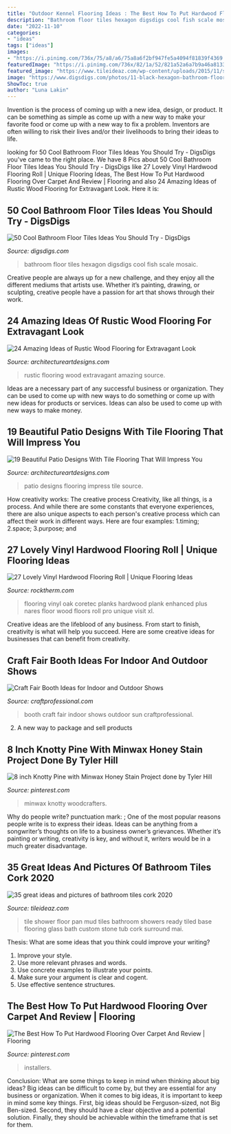 ```yaml
---
title: "Outdoor Kennel Flooring Ideas : The Best How To Put Hardwood Flooring Over Carpet And Review"
description: "Bathroom floor tiles hexagon digsdigs cool fish scale mosaic"
date: "2022-11-10"
categories:
- "ideas"
tags: ["ideas"]
images:
- "https://i.pinimg.com/736x/75/a8/a6/75a8a6f2bf947fe5a4094f81839f4369.jpg"
featuredImage: "https://i.pinimg.com/736x/82/1a/52/821a52a6a7b9a46a81335ab0d3f334ff.jpg"
featured_image: "https://www.tileideaz.com/wp-content/uploads/2015/11/shower-floor-tile-design-ideas_LZDIRd3d3LmJlc3RmbG9vcmlkZWFzLmNvbS93cC1jb250ZW50L3VwbG9hZHMvMjAxNS8wMQ.jpg"
image: "https://www.digsdigs.com/photos/11-black-hexagon-bathroom-floor-tiles.jpg"
ShowToc: true
author: "Luna Lakin"
---
```



Invention is the process of coming up with a new idea, design, or product. It can be something as simple as come up with a new way to make your favorite food or come up with a new way to fix a problem. Inventors are often willing to risk their lives and/or their livelihoods to bring their ideas to life.

	

		
looking for 50 Cool Bathroom Floor Tiles Ideas You Should Try - DigsDigs you've came to the right place. We have 8 Pics about 50 Cool Bathroom Floor Tiles Ideas You Should Try - DigsDigs like 27 Lovely Vinyl Hardwood Flooring Roll | Unique Flooring Ideas, The Best How To Put Hardwood Flooring Over Carpet And Review | Flooring and also 24 Amazing Ideas of Rustic Wood Flooring for Extravagant Look. Here it is:
		
    
## 50 Cool Bathroom Floor Tiles Ideas You Should Try - DigsDigs

<img loading=lazy src="https://www.digsdigs.com/photos/11-black-hexagon-bathroom-floor-tiles.jpg" onerror="this.onerror=null;this.src='https://tse4.mm.bing.net/th?id=OIP.UQnAlYToWBepT76hTKaftwHaLH&amp;pid=15.1';" alt="50 Cool Bathroom Floor Tiles Ideas You Should Try - DigsDigs">

_Source: digsdigs.com_

>bathroom floor tiles hexagon digsdigs cool fish scale mosaic. 

	

Creative people are always up for a new challenge, and they enjoy all the different mediums that artists use. Whether it’s painting, drawing, or sculpting, creative people have a passion for art that shows through their work.

    
## 24 Amazing Ideas Of Rustic Wood Flooring For Extravagant Look

<img loading=lazy src="https://www.architectureartdesigns.com/wp-content/uploads/2013/09/2223.jpg" onerror="this.onerror=null;this.src='https://tse1.mm.bing.net/th?id=OIP.dLoNbzmFIJdXp8R7C_iCCAHaJ4&amp;pid=15.1';" alt="24 Amazing Ideas of Rustic Wood Flooring for Extravagant Look">

_Source: architectureartdesigns.com_

>rustic flooring wood extravagant amazing source. 

	

Ideas are a necessary part of any successful business or organization. They can be used to come up with new ways to do something or come up with new ideas for products or services. Ideas can also be used to come up with new ways to make money.

    
## 19 Beautiful Patio Designs With Tile Flooring That Will Impress You

<img loading=lazy src="http://www.architectureartdesigns.com/wp-content/uploads/2016/07/18-18.jpg" onerror="this.onerror=null;this.src='https://tse4.mm.bing.net/th?id=OIP.YsHRz4UNzaCLrjm4c2N6gQAAAA&amp;pid=15.1';" alt="19 Beautiful Patio Designs With Tile Flooring That Will Impress You">

_Source: architectureartdesigns.com_

>patio designs flooring impress tile source. 

	

How creativity works: The creative process
Creativity, like all things, is a process. And while there are some constants that everyone experiences, there are also unique aspects to each person's creative process which can affect their work in different ways. Here are four examples: 1.timing; 2.space; 3.purpose; and 
    
## 27 Lovely Vinyl Hardwood Flooring Roll | Unique Flooring Ideas

<img loading=lazy src="https://www.rocktherm.com/wp-content/uploads/vinyl-hardwood-flooring-roll-of-nares-oak-coretec-plus-enhanced-planks-pinterest-flooring-in-nares-oak.jpg" onerror="this.onerror=null;this.src='https://tse1.mm.bing.net/th?id=OIP.7JUTpOG0AtI8XOZiQ9334AHaLJ&amp;pid=15.1';" alt="27 Lovely Vinyl Hardwood Flooring Roll | Unique Flooring Ideas">

_Source: rocktherm.com_

>flooring vinyl oak coretec planks hardwood plank enhanced plus nares floor wood floors roll pro unique visit xl. 

	

Creative ideas are the lifeblood of any business. From start to finish, creativity is what will help you succeed. Here are some creative ideas for businesses that can benefit from creativity.

    
## Craft Fair Booth Ideas For Indoor And Outdoor Shows

<img loading=lazy src="https://www.craftprofessional.com/images/craft-fair-booth-pt.jpg" onerror="this.onerror=null;this.src='https://tse2.mm.bing.net/th?id=OIP.HKjn9R79JFHsmKw2i5xAngHaLH&amp;pid=15.1';" alt="Craft Fair Booth Ideas for Indoor and Outdoor Shows">

_Source: craftprofessional.com_

>booth craft fair indoor shows outdoor sun craftprofessional. 

	

2. A new way to package and sell products

    
## 8 Inch Knotty Pine With Minwax Honey Stain Project Done By Tyler Hill

<img loading=lazy src="https://i.pinimg.com/736x/75/a8/a6/75a8a6f2bf947fe5a4094f81839f4369.jpg" onerror="this.onerror=null;this.src='https://tse4.mm.bing.net/th?id=OIP.V2IS9TFOs1WAeXoWxUilEwHaFj&amp;pid=15.1';" alt="8 inch Knotty Pine with Minwax Honey Stain Project done by Tyler Hill">

_Source: pinterest.com_

>minwax knotty woodcrafters. 

	

Why do people write?
punctuation mark: ;
One of the most popular reasons people write is to express their ideas. Ideas can be anything from a songwriter’s thoughts on life to a business owner’s grievances. Whether it’s painting or writing, creativity is key, and without it, writers would be in a much greater disadvantage.

    
## 35 Great Ideas And Pictures Of Bathroom Tiles Cork 2020

<img loading=lazy src="https://www.tileideaz.com/wp-content/uploads/2015/11/shower-floor-tile-design-ideas_LZDIRd3d3LmJlc3RmbG9vcmlkZWFzLmNvbS93cC1jb250ZW50L3VwbG9hZHMvMjAxNS8wMQ.jpg" onerror="this.onerror=null;this.src='https://tse3.mm.bing.net/th?id=OIP.6ENOtKPJbivfxpeNettfUwHaFj&amp;pid=15.1';" alt="35 great ideas and pictures of bathroom tiles cork 2020">

_Source: tileideaz.com_

>tile shower floor pan mud tiles bathroom showers ready tiled base flooring glass bath custom stone tub cork surround mai. 

	

Thesis: What are some ideas that you think could improve your writing?
1. Improve your style.
2. Use more relevant phrases and words.
3. Use concrete examples to illustrate your points.
4. Make sure your argument is clear and cogent.
5. Use effective sentence structures.

    
## The Best How To Put Hardwood Flooring Over Carpet And Review | Flooring

<img loading=lazy src="https://i.pinimg.com/736x/82/1a/52/821a52a6a7b9a46a81335ab0d3f334ff.jpg" onerror="this.onerror=null;this.src='https://tse3.mm.bing.net/th?id=OIP.XXPz9Ua7mbZses3DstMs8gHaJ4&amp;pid=15.1';" alt="The Best How To Put Hardwood Flooring Over Carpet And Review | Flooring">

_Source: pinterest.com_

>installers. 

	

Conclusion: What are some things to keep in mind when thinking about big ideas?
Big ideas can be difficult to come by, but they are essential for any business or organization. When it comes to big ideas, it is important to keep in mind some key things. First, big ideas should be Ferguson-sized, not Big Ben-sized. Second, they should have a clear objective and a potential solution. Finally, they should be achievable within the timeframe that is set for them.

